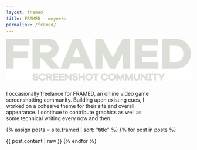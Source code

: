 ```yaml
---
layout: framed
title: FRAMED - moyevka
permalink: /framed/
---
```


<style>
    .intro {
        width:80%;
    }

@media (min-resolution: 144dpi) and (max-aspect-ratio: 1/1) {
    .intro {
        width:unset;
    }
}
</style>

<div class="container">
    <div class="container-item" style="align-items:center">
        <a href="https://framedsc.com/index.htm" target="_blank" style="width:80%">
            <img src="/assets/framed/svg/FramedLogoLarge.svg" title="visit the site!" class="glow-hover">
        </a>
    </div>
    <div class="container-item" style="align-items:center;text-align:left">
        <p class="framed fcard intro" style="margin-top:18pt">I occasionally freelance for FRAMED, an online video game screenshotting community. Building upon existing cues, I worked on a cohesive theme for their site and overall appearance. I continue to contribute graphics as well as some technical writing every now and then.</p>
    </div>
</div>

{% assign posts = site.framed | sort: "title" %}
{% for post in posts %}
<!-- split -->
{{ post.content | raw }}
{% endfor %}